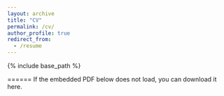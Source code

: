 ```yaml
---
layout: archive
title: "CV"
permalink: /cv/
author_profile: true
redirect_from:
  - /resume
---
```


{% include base_path %}


======
If the embedded PDF below does not load, you can download it here.

